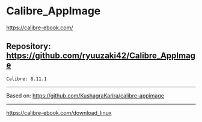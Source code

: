 
# Calibre_AppImage
https://calibre-ebook.com/

## Repository: https://github.com/ryuuzaki42/Calibre_AppImage
    Calibre: 8.11.1

---
Based on: https://github.com/KushagraKarira/calibre-appimage

---
https://calibre-ebook.com/download_linux

